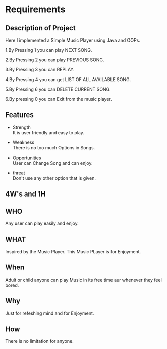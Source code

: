 # Requirements

## Description of Project

Here I implemented a Simple Music Player using Java and OOPs.

1.By Pressing 1 you can play NEXT SONG.

2.By Pressing 2 you can play PREVIOUS SONG.

3.By Pressing 3 you can REPLAY.

4.By Pressing 4 you can get LIST OF ALL AVAILABLE SONG.

5.By Pressing 6 you can DELETE CURRENT SONG.

6.By pressing 0 you can Exit from the music player.

## Features 

-  Strength  
It is user friendly and easy to play.

-  Weakness  
There is no too much Options in Songs.

-  Opportunities  
User can Change Song and can enjoy.

-  threat  
Don't use any other option that is given.

## 4W's and 1H
## WHO
Any user can play easily and enjoy.

## WHAT
Inspired by the Music Player. This Music PLayer is for Enjoyment.

## When
Adult or child anyone can play Music in its free time aur whenever they feel bored.

## Why
Just for refeshing mind and for Enjoyment.

## How
There is no limitation for anyone.
